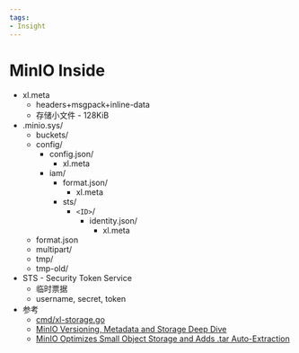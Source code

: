 ```yaml
---
tags:
- Insight
---
```


# MinIO Inside

- xl.meta
  - headers+msgpack+inline-data
  - 存储小文件 - 128KiB
- .minio.sys/
  - buckets/
  - config/
    - config.json/
      - xl.meta
    - iam/
      - format.json/
        - xl.meta
      - sts/
        - `<ID>`/
          - identity.json/
            - xl.meta
  - format.json
  - multipart/
  - tmp/
  - tmp-old/
- STS - Security Token Service
  - 临时票据
  - username, secret, token
- 参考
  - [cmd/xl-storage.go](https://github.com/minio/minio/blob/master/cmd/xl-storage.go)
  - [MinIO Versioning, Metadata and Storage Deep Dive](https://blog.min.io/minio-versioning-metadata-deep-dive/)
  - [MinIO Optimizes Small Object Storage and Adds .tar Auto-Extraction](https://blog.min.io/minio-optimizes-small-objects/)
